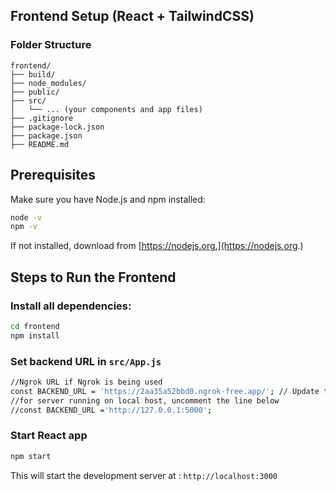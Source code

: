 ## Frontend Setup (React + TailwindCSS)

### Folder Structure

```text
frontend/
├── build/
├── node_modules/
├── public/
├── src/
│   └── ... (your components and app files)
├── .gitignore
├── package-lock.json
├── package.json
├── README.md
```
## Prerequisites

Make sure you have Node.js and npm installed:

```bash
node -v
npm -v
```
If not installed, download from [https://nodejs.org.](https://nodejs.org.)

## Steps to Run the Frontend


### Install all dependencies:

```bash
cd frontend
npm install
```
### Set backend URL in `src/App.js`
```bash
//Ngrok URL if Ngrok is being used
const BACKEND_URL = 'https://2aa35a52bbd0.ngrok-free.app/'; // Update this if ngrok restarts
//for server running on local host, uncomment the line below 
//const BACKEND_URL ='http://127.0.0.1:5000';
```

### Start React app

```bash
npm start
```
This will start the development server at : `http://localhost:3000`
